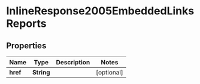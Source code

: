 
# InlineResponse2005EmbeddedLinksReports

## Properties
Name | Type | Description | Notes
------------ | ------------- | ------------- | -------------
**href** | **String** |  |  [optional]



